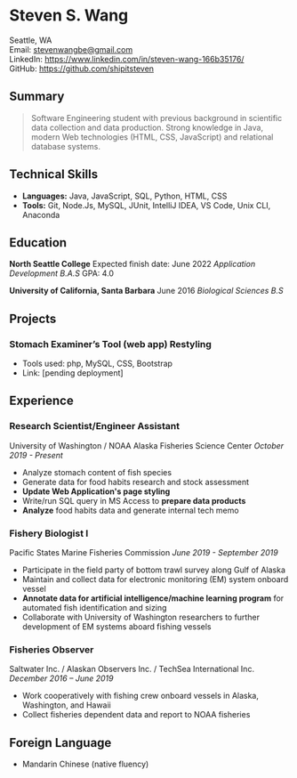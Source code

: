 # Steven S. Wang

Seattle, WA\
Email: <stevenwangbe@gmail.com>\
LinkedIn: <https://www.linkedin.com/in/steven-wang-166b35176/>\
GitHub: <https://github.com/shipitsteven>

## Summary

> Software Engineering student with previous background in scientific data collection and data production. Strong knowledge in Java, modern Web technologies (HTML, CSS, JavaScript) and relational database systems.

## Technical Skills

- **Languages:** Java, JavaScript, SQL, Python, HTML, CSS
- **Tools:** Git, Node.Js, MySQL, JUnit, IntelliJ IDEA, VS Code, Unix CLI, Anaconda

## Education

**North Seattle College**
Expected finish date: June 2022
*Application Development B.A.S*
GPA: 4.0

**University of California, Santa Barbara**
June 2016
*Biological Sciences B.S*

## Projects

### Stomach Examiner’s Tool (web app) Restyling

- Tools used: php, MySQL, CSS, Bootstrap
- Link: [pending deployment]

## Experience

### Research Scientist/Engineer Assistant

University of Washington / NOAA Alaska Fisheries Science Center
*October 2019 - Present*

- Analyze stomach content of fish species
- Generate data for food habits research and stock assessment
- **Update Web Application's page styling**
- Write/run SQL query in MS Access to **prepare data products**
- **Analyze** food habits data and generate internal tech memo

### Fishery Biologist I

Pacific States Marine Fisheries Commission
*June 2019 - September 2019*

- Participate in the field party of bottom trawl survey along Gulf of Alaska
- Maintain and collect data for electronic monitoring (EM) system onboard vessel
- **Annotate data for artificial intelligence/machine learning program** for automated fish identification and sizing
- Collaborate with University of Washington researchers to further development of EM systems aboard fishing vessels

### Fisheries Observer

Saltwater Inc. / Alaskan Observers Inc. / TechSea International Inc.
*December 2016 – June 2019*

- Work cooperatively with fishing crew onboard vessels in Alaska, Washington, and Hawaii
- Collect fisheries dependent data and report to NOAA fisheries

## Foreign Language

- Mandarin Chinese (native fluency)
